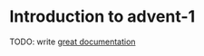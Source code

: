 # Introduction to advent-1

TODO: write [great documentation](http://jacobian.org/writing/what-to-write/)

